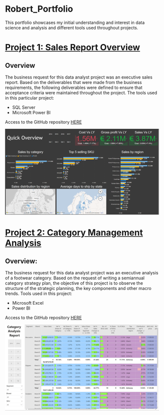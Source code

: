 # Robert_Portfolio
This portfolio showcases my initial understanding and interest in data science and analysis and different tools used throughout projects.

# [Project 1: Sales Report Overview](https://rhannula.github.io/Sales_Report/)

## Overview

The business request for this data analyst project was an executive sales report. Based on the deliverables that were made from the business requirements, the following deliverables were defined to ensure that acceptance criteria were maintained throughout the project. The tools used in this particular project:

  - SQL Server
  - Microsoft Power BI

Access to the GitHub repository [HERE](https://github.com/rhannula/Sales_Report)

![ALT](https://github.com/rhannula/Sales_Report/blob/main/Images/Screenshot%202022-03-28%20211149.PNG)


# [Project 2: Category Management Analysis](https://rhannula.github.io/Category_Management_Analysis/)

## Overview:

The business request for this data analyst project was an executive analysis of a footwear category.  Based on the request of writing a semiannual category strategy plan, the objective of this project is to observe the structure of the strategic planning, the key components and other macro trends. Tools used in this project:

  - Microsoft Excel
  - Power BI

Access to the GitHub repository [HERE](https://github.com/rhannula/Category_Management_Analysis)

![](https://github.com/rhannula/Category_Management_Analysis/blob/main/Images/Screenshot%202022-03-28%20211447.png)


